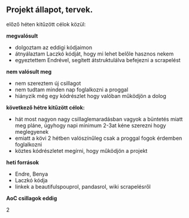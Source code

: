## Projekt állapot, tervek.
előző héten kitűzött célok közül:

**megvalósult**
 - dolgoztam az eddigi kódjaimon
 - átnyálaztam Laczkó kódját, hogy mi lehet belőle hasznos nekem
 - egyeztettem Endrével, segített átstruktulálva befejezni a scrapelést
 
**nem valósult meg** 
- nem szereztem új csillagot
- nem tudtam minden nap foglalkozni a proggal
- hiányzik még egy kódrészlet hogy valóban működjön a dolog

**következő hétre kitűzött célok:**
- hát most nagyon nagy csillaglemaradásban vagyok a büntetés miatt meg pláne,
úgyhogy napi minimum 2-3at kéne szerezni hogy meglegyenek
- emiatt a kövi 2 hétben valószínűleg csak a proggal fogok érdemben foglalkozni
- köztes kódrészletet megírni, hogy működjön a projekt

**heti források**
- Endre, Benya
- Laczkó kódja
- linkek a beautifulspouprol, pandasrol, wiki scrapelésről

**AoC csillagok eddig**

2
